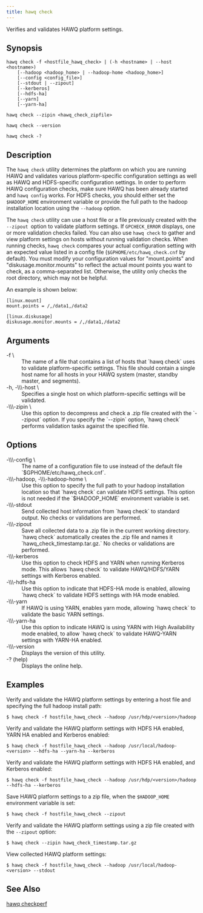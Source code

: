 ```yaml
---
title: hawq check
---
```


<!--
Licensed to the Apache Software Foundation (ASF) under one
or more contributor license agreements.  See the NOTICE file
distributed with this work for additional information
regarding copyright ownership.  The ASF licenses this file
to you under the Apache License, Version 2.0 (the
"License"); you may not use this file except in compliance
with the License.  You may obtain a copy of the License at

  http://www.apache.org/licenses/LICENSE-2.0

Unless required by applicable law or agreed to in writing,
software distributed under the License is distributed on an
"AS IS" BASIS, WITHOUT WARRANTIES OR CONDITIONS OF ANY
KIND, either express or implied.  See the License for the
specific language governing permissions and limitations
under the License.
-->

Verifies and validates HAWQ platform settings.

## Synopsis<a id="topic1__section2"></a>

``` pre
hawq check -f <hostfile_hawq_check> | (-h <hostname> | --host <hostname>)
    [--hadoop <hadoop_home> | --hadoop-home <hadoop_home>]
    [--config <config_file>] 
    [--stdout | --zipout]
    [--kerberos] 
    [--hdfs-ha] 
    [--yarn] 
    [--yarn-ha]
         
hawq check --zipin <hawq_check_zipfile>

hawq check --version

hawq check -?
```

## Description<a id="topic1__section3"></a>

The `hawq check` utility determines the platform on which you are running HAWQ and validates various platform-specific configuration settings as well as HAWQ and HDFS-specific configuration settings. In order to perform HAWQ configuration checks, make sure HAWQ has been already started and `hawq config` works. For HDFS checks, you should either set the `$HADOOP_HOME` environment variable or provide the full path to the hadoop installation location using the `--hadoop` option.

The `hawq check` utility can use a host file or a file previously created with the `--zipout `option to validate platform settings. If `GPCHECK_ERROR` displays, one or more validation checks failed. You can also use `hawq check` to gather and view platform settings on hosts without running validation checks. When running checks, `hawq check` compares your actual configuration setting with an expected value listed in a config file (`$GPHOME/etc/hawq_check.cnf` by default). You must modify your configuration values for "mount.points" and "diskusage.monitor.mounts" to reflect the actual mount points you want to check, as a comma-separated list. Otherwise, the utility only checks the root directory, which may not be helpful.

An example is shown below:

``` pre
[linux.mount] 
mount.points = /,/data1,/data2 

[linux.diskusage] 
diskusage.monitor.mounts = /,/data1,/data2
```
## Arguments<a id="args"></a>

<dt>-f \<hostfile\_hawq\_check\>  </dt>
<dd>The name of a file that contains a list of hosts that `hawq check` uses to validate platform-specific settings. This file should contain a single host name for all hosts in your HAWQ system (master, standby master, and segments).</dd>

<dt>-h, -\\\-host \<hostname\>  </dt>
<dd>Specifies a single host on which platform-specific settings will be validated.</dd>

<dt>-\\\-zipin \<hawq\_check\_zipfile\>  </dt>
<dd>Use this option to decompress and check a .zip file created with the `--zipout` option. If you specify the `--zipin` option, `hawq check` performs validation tasks against the specified file.</dd>


## Options<a id="topic1__section4"></a>


<dt>-\\\-config \<config\_file\>   </dt>
<dd>The name of a configuration file to use instead of the default file `$GPHOME/etc/hawq_check.cnf`.</dd>

<dt>-\\\-hadoop, -\\\-hadoop-home \<hadoop\_home\>  </dt>
<dd>Use this option to specify the full path to your hadoop installation location so that `hawq check` can validate HDFS settings. This option is not needed if the `$HADOOP_HOME` environment variable is set.</dd>

<dt>-\\\-stdout  </dt>
<dd>Send collected host information from `hawq check` to standard output. No checks or validations are performed.</dd>

<dt>-\\\-zipout  </dt>
<dd>Save all collected data to a .zip file in the current working directory. `hawq check` automatically creates the .zip file and names it `hawq_check_timestamp.tar.gz.` No checks or validations are performed.</dd>

<dt>-\\\-kerberos  </dt>
<dd>Use this option to check HDFS and YARN when running Kerberos mode. This allows `hawq check` to validate HAWQ/HDFS/YARN settings with Kerberos enabled.</dd>

<dt>-\\\-hdfs-ha  </dt>
<dd>Use this option to indicate that HDFS-HA mode is enabled, allowing `hawq               check` to validate HDFS settings with HA mode enabled.</dd>

<dt>-\\\-yarn  </dt>
<dd>If HAWQ is using YARN, enables yarn mode, allowing `hawq check` to validate the basic YARN settings.</dd>

<dt>-\\\-yarn-ha  </dt>
<dd>Use this option to indicate HAWQ is using YARN with High Availability mode enabled, to allow `hawq check` to validate HAWQ-YARN settings with YARN-HA enabled.</dd>

<dt>-\\\-version  </dt>
<dd>Displays the version of this utility.</dd>

<dt>-? (help)  </dt>
<dd>Displays the online help.</dd>

## Examples<a id="topic1__section5"></a>

Verify and validate the HAWQ platform settings by entering a host file and specifying the full hadoop install path:

``` shell
$ hawq check -f hostfile_hawq_check --hadoop /usr/hdp/<version>/hadoop
```

Verify and validate the HAWQ platform settings with HDFS HA enabled, YARN HA enabled and Kerberos enabled:

``` shell
$ hawq check -f hostfile_hawq_check --hadoop /usr/local/hadoop-<version> --hdfs-ha --yarn-ha --kerberos
```

Verify and validate the HAWQ platform settings with HDFS HA enabled, and Kerberos enabled:

``` shell
$ hawq check -f hostfile_hawq_check --hadoop /usr/hdp/<version>/hadoop --hdfs-ha --kerberos
```

Save HAWQ platform settings to a zip file, when the `$HADOOP_HOME` environment variable is set:

``` shell
$ hawq check -f hostfile_hawq_check --zipout  
```

Verify and validate the HAWQ platform settings using a zip file created with the `--zipout` option:

``` shell
$ hawq check --zipin hawq_check_timestamp.tar.gz
```

View collected HAWQ platform settings:

``` shell
$ hawq check -f hostfile_hawq_check --hadoop /usr/local/hadoop-<version> --stdout
```

## See Also<a id="topic1__section6"></a>

[hawq checkperf](hawqcheckperf.html#topic1)
